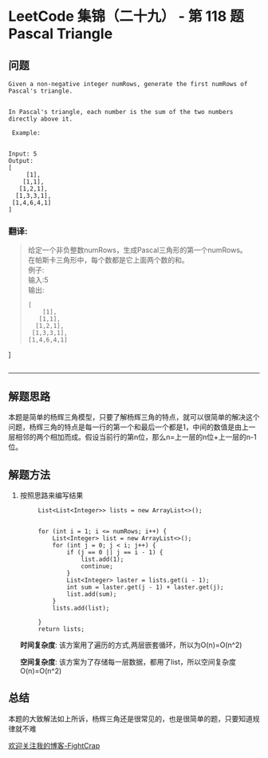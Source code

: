 # LeetCode 集锦（二十九） - 第 118 题 Pascal Triangle

## 问题

```
Given a non-negative integer numRows, generate the first numRows of Pascal's triangle. 


In Pascal's triangle, each number is the sum of the two numbers directly above it. 

 Example: 


Input: 5
Output:
[
     [1],
    [1,1],
   [1,2,1],
  [1,3,3,1],
 [1,4,6,4,1]
]

```

### 翻译:
> 给定一个非负整数numRows，生成Pascal三角形的第一个numRows。  
> 在帕斯卡三角形中，每个数都是它上面两个数的和。  
> 例子:  
> 输入:5  
> 输出:  
> ```
>[
>     [1],
>    [1,1],
>   [1,2,1],
>  [1,3,3,1],
> [1,4,6,4,1]
]
> ```
---

## 解题思路

本题是简单的杨辉三角模型，只要了解杨辉三角的特点，就可以很简单的解决这个问题，杨辉三角的特点是每一行的第一个和最后一个都是1，中间的数值是由上一层相邻的两个相加而成。假设当前行的第n位，那么n=上一层的n位+上一层的n-1位。
## 解题方法

1. 按照思路来编写结果

   ```
        List<List<Integer>> lists = new ArrayList<>();


        for (int i = 1; i <= numRows; i++) {
            List<Integer> list = new ArrayList<>();
            for (int j = 0; j < i; j++) {
                if (j == 0 || j == i - 1) {
                    list.add(1);
                    continue;
                }
                List<Integer> laster = lists.get(i - 1);
                int sum = laster.get(j - 1) + laster.get(j);
                list.add(sum);
            }
            lists.add(list);

        }
        return lists;
   ```

   **时间复杂度**:
   该方案用了遍历的方式,两层嵌套循环，所以为O(n)=O(n^2)

   **空间复杂度**:
   该方案为了存储每一层数据，都用了list，所以空间复杂度O(n)=O(n^2)


## 总结

本题的大致解法如上所诉，杨辉三角还是很常见的，也是很简单的题，只要知道规律就不难


[欢迎关注我的博客-FightCrap](https://fightcrap.github.io/)
